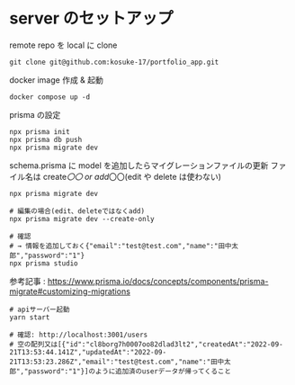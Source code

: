 # server のセットアップ

remote repo を local に clone

```shell
git clone git@github.com:kosuke-17/portfolio_app.git
```

docker image 作成 & 起動

```shell
docker compose up -d
```

prisma の設定

```shell
npx prisma init
npx prisma db push
npx prisma migrate dev

```

schema.prisma に model を追加したらマイグレーションファイルの更新
ファイル名は create*〇〇 or add*〇〇(edit や delete は使わない)

```shell
npx prisma migrate dev

# 編集の場合(edit、deleteではなくadd)
npx prisma migrate dev --create-only

# 確認
# → 情報を追加しておく{"email":"test@test.com","name":"田中太郎","password":"1"}
npx prisma studio

```

参考記事 : https://www.prisma.io/docs/concepts/components/prisma-migrate#customizing-migrations

```shell
# apiサーバー起動
yarn start

# 確認: http://localhost:3001/users
# 空の配列又は[{"id":"cl8borg7h0007oo82dlad3lt2","createdAt":"2022-09-21T13:53:44.141Z","updatedAt":"2022-09-21T13:53:23.286Z","email":"test@test.com","name":"田中太郎","password":"1"}]のように追加済のuserデータが帰ってくること
```
